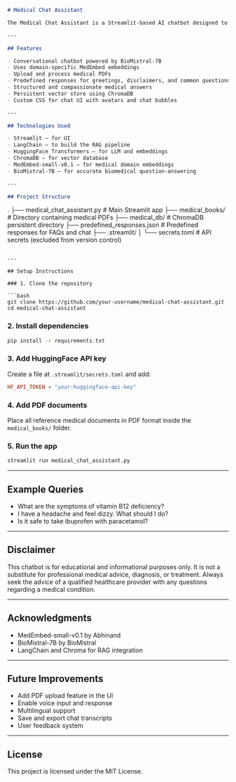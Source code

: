 ```markdown
# Medical Chat Assistant

The Medical Chat Assistant is a Streamlit-based AI chatbot designed to provide reliable and supportive responses to medical queries. It uses Retrieval-Augmented Generation (RAG) with LangChain, HuggingFace Transformers, and ChromaDB to deliver answers based on embedded medical documents.

---

## Features

- Conversational chatbot powered by BioMistral-7B
- Uses domain-specific MedEmbed embeddings
- Upload and process medical PDFs
- Predefined responses for greetings, disclaimers, and common questions
- Structured and compassionate medical answers
- Persistent vector store using ChromaDB
- Custom CSS for chat UI with avatars and chat bubbles

---

## Technologies Used

- Streamlit – for UI
- LangChain – to build the RAG pipeline
- HuggingFace Transformers – for LLM and embeddings
- ChromaDB – for vector database
- MedEmbed-small-v0.1 – for medical domain embeddings
- BioMistral-7B – for accurate biomedical question-answering

---

## Project Structure

```

.
├── medical\_chat\_assistant.py       # Main Streamlit app
├── medical\_books/                  # Directory containing medical PDFs
├── medical\_db/                     # ChromaDB persistent directory
├── predefined\_responses.json       # Predefined responses for FAQs and chat
├── .streamlit/
│   └── secrets.toml                # API secrets (excluded from version control)

````

---

## Setup Instructions

### 1. Clone the repository

```bash
git clone https://github.com/your-username/medical-chat-assistant.git
cd medical-chat-assistant
````

### 2. Install dependencies

```bash
pip install -r requirements.txt
```

### 3. Add HuggingFace API key

Create a file at `.streamlit/secrets.toml` and add:

```toml
HF_API_TOKEN = "your-huggingface-api-key"
```

### 4. Add PDF documents

Place all reference medical documents in PDF format inside the `medical_books/` folder.

### 5. Run the app

```bash
streamlit run medical_chat_assistant.py
```

---

## Example Queries

* What are the symptoms of vitamin B12 deficiency?
* I have a headache and feel dizzy. What should I do?
* Is it safe to take ibuprofen with paracetamol?

---

## Disclaimer

This chatbot is for educational and informational purposes only. It is not a substitute for professional medical advice, diagnosis, or treatment. Always seek the advice of a qualified healthcare provider with any questions regarding a medical condition.

---

## Acknowledgments

* MedEmbed-small-v0.1 by Abhinand
* BioMistral-7B by BioMistral
* LangChain and Chroma for RAG integration

---

## Future Improvements

* Add PDF upload feature in the UI
* Enable voice input and response
* Multilingual support
* Save and export chat transcripts
* User feedback system

---

## License

This project is licensed under the MIT License.


